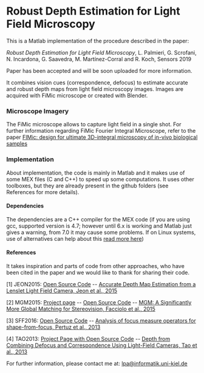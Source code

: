 # Robust Depth Estimation for Light Field Microscopy

This is a Matlab implementation of the procedure described in the paper:

*Robust Depth Estimation for Light Field Microscopy*, L. Palmieri, G. Scrofani, N. Incardona, G. Saavedra, M. Martínez-Corral and R. Koch, Sensors 2019

Paper has been accepted and will be soon uploaded for more information.

It combines vision cues (correspondence, defocus) to estimate accurate and robust depth maps from light field microscopy images. Images are acquired with FiMic microscope or created with Blender.

### Microscope Imagery
The FiMic microscope allows to capture light field in a single shot.
For further information regarding FiMic Fourier Integral Microscope, refer to the paper [FIMic: design for ultimate 3D-integral microscopy of in-vivo biological samples](https://www.ncbi.nlm.nih.gov/pmc/articles/PMC5772586/)

### Implementation
About implementation, the code is mainly in Matlab and it makes use of some MEX files (C and C++) to speed up some computations. It uses other toolboxes, but they are already present in the github folders (see References for more details).

#### Dependencies
The dependencies are a C++ compiler for the MEX code (if you are using gcc, supported version is 4.7; however until 6.x is working and Matlab just gives a warning, from 7.0 it may cause some problems. If on Linux systems, use of alternatives can help about this [read more here](https://askubuntu.com/questions/26498/how-to-choose-the-default-gcc-and-g-version))

#### References
It takes inspiration and parts of code from other approaches, who have been cited in the paper and we would like to thank for sharing their code.

[1] JEON2015: [Open Source Code](https://drive.google.com/file/d/0B2553ggh3QTcS01zU0RjOG5FTjQ/view)
 -- [Accurate Depth Map Estimation from a Lenslet Light Field Camera, Jeon et al., 2015](https://www.cv-foundation.org/openaccess/content_cvpr_2015/papers/Jeon_Accurate_Depth_Map_2015_CVPR_paper.pdf)

[2] MGM2015: [Project page](http://www.bmva.org/bmvc/2015/papers/paper090/index.html) -- [Open Source Code](http://www.bmva.org/bmvc/2015/papers/paper090/index.html) -- 
[MGM: A Significantly More Global Matching for Stereovision, Facciolo et al., 2015](http://www.bmva.org/bmvc/2015/papers/paper090/paper090.pdf)

[3] SFF2016: [Open Source Code](https://sites.google.com/view/cvia/downloads) -- [Analysis of focus measure operators for shape-from-focus, Pertuz et al., 2013](https://www.sciencedirect.com/science/article/pii/S0031320312004736?via%3Dihub)

[4] TAO2013: [Project Page with Open Source Code](http://graphics.berkeley.edu/papers/Tao-DFC-2013-12/) -- [Depth from Combining Defocus and Correspondence Using Light-Field Cameras, Tao et al., 2013](http://graphics.berkeley.edu/papers/Tao-DFC-2013-12/Tao-DFC-2013-12.pdf)


For further information, please contact me at: lpa@informatik.uni-kiel.de

